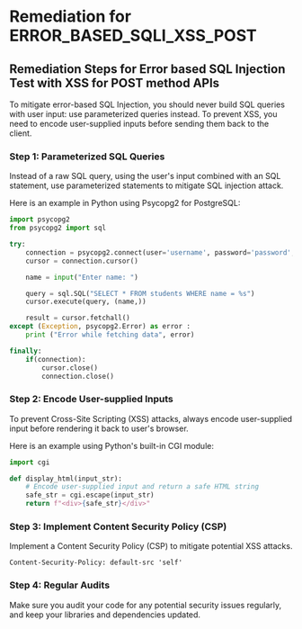 # Remediation for ERROR_BASED_SQLI_XSS_POST

## Remediation Steps for Error based SQL Injection Test with XSS for POST method APIs

To mitigate error-based SQL Injection, you should never build SQL queries with user input: use parameterized queries instead. To prevent XSS, you need to encode user-supplied inputs before sending them back to the client.

### Step 1: Parameterized SQL Queries
Instead of a raw SQL query, using the user's input combined with an SQL statement, use parameterized statements to mitigate SQL injection attack.

Here is an example in Python using Psycopg2 for PostgreSQL:

```python
import psycopg2
from psycopg2 import sql

try:
    connection = psycopg2.connect(user='username', password='password', host='127.0.0.1', port='5432', database='mydb')
    cursor = connection.cursor()

    name = input("Enter name: ")

    query = sql.SQL("SELECT * FROM students WHERE name = %s")
    cursor.execute(query, (name,))

    result = cursor.fetchall()
except (Exception, psycopg2.Error) as error :
    print ("Error while fetching data", error)

finally:
    if(connection):
        cursor.close()
        connection.close()
```

### Step 2: Encode User-supplied Inputs
To prevent Cross-Site Scripting (XSS) attacks, always encode user-supplied input before rendering it back to user's browser.

Here is an example using Python's built-in CGI module:

```python
import cgi

def display_html(input_str):
    # Encode user-supplied input and return a safe HTML string
    safe_str = cgi.escape(input_str)
    return f"<div>{safe_str}</div>"
```

### Step 3: Implement Content Security Policy (CSP)
Implement a Content Security Policy (CSP) to mitigate potential XSS attacks. 

```http
Content-Security-Policy: default-src 'self'
```

### Step 4: Regular Audits
Make sure you audit your code for any potential security issues regularly, and keep your libraries and dependencies updated.